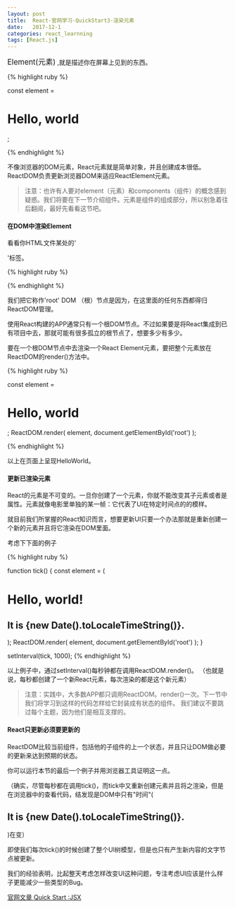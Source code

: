 ```yaml
---
layout: post
title:  React-官网学习-QuickStart3-渲染元素
date:   2017-12-1
categories: react_learnning
tags: [React.js]
---
```

<big>Element(元素)</big> ,就是描述你在屏幕上见到的东西。

{% highlight ruby %}

const element = <h1>Hello, world</h1>;

{% endhighlight %}


不像浏览器的DOM元素，React元素就是简单对象，并且创建成本很低。ReactDOM负责更新浏览器DOM来适应ReactElement元素。

>注意：也许有人要对element（元素）和components（组件）的概念感到疑惑。我们将要在下一节介绍组件。元素是组件的组成部分，所以别急着往后翻阅，最好先看看这节吧。

#### 在DOM中渲染Element

看看你HTML文件某处的'<div>'标签。

{% highlight ruby %}

<div id="root"></div>

{% endhighlight %}

我们把它称作'root' DOM （根）节点是因为，在这里面的任何东西都得归ReactDOM管理。

使用React构建的APP通常只有一个根DOM节点。不过如果要是将React集成到已有项目中去，那就可能有很多孤立的根节点了，想要多少有多少。

要在一个根DOM节点中去渲染一个React Element元素，要把整个元素放在ReactDOM的render()方法中。

{% highlight ruby %}

const element = <h1>Hello, world</h1>;
ReactDOM.render(
  element,
  document.getElementById('root')
);

{% endhighlight %}

以上在页面上呈现HelloWorld。

#### 更新已渲染元素

React的元素是不可变的。一旦你创建了一个元素，你就不能改变其子元素或者是属性。元素就像电影里单独的某一帧：它代表了UI在特定时间点的的模样。

就目前我们所掌握的React知识而言，想要更新UI只要一个办法那就是重新创建一个新的元素并且将它渲染在DOM里面。

考虑下下面的例子

{% highlight ruby %}

function tick() {
  const element = (
    <div>
      <h1>Hello, world!</h1>
      <h2>It is {new Date().toLocaleTimeString()}.</h2>
    </div>
  );
  ReactDOM.render(
    element,
    document.getElementById('root')
  );
}

setInterval(tick, 1000);
{% endhighlight %}

以上例子中，通过setInterval()每秒钟都在调用ReactDOM.render()。
（也就是说，每秒都创建了一个新React元素，每次渲染的都是这个新元素）

>注意：实践中，大多数APP都只调用ReactDOM。render()一次。下一节中我们将学习到这样的代码怎样给它封装成有状态的组件。
我们建议不要跳过每个主题，因为他们是相互支撑的。

#### React只更新必须要更新的

ReactDOM比较当前组件，包括他的子组件的上一个状态，并且只让DOM做必要的更新来达到预期的状态。

你可以运行本节的最后一个例子并用浏览器工具证明这一点。

（确实，尽管每秒都在调用tick()，而tick中又重新创建元素并且将之渲染，但是在浏览器中的查看代码，结发现是DOM中只有"时间"( <h2>It is {new Date().toLocaleTimeString()}.</h2>)在变）

即使我们每次tick()的时候创建了整个UI树模型，但是也只有产生新内容的文字节点被更新。

我们的经验表明，比起整天考虑怎样改变UI这种问题，专注考虑UI应该是什么样子更能减少一些类型的Bug。


[官网文章 Quick Start :JSX](https://reactjs.org/docs/rendering-elements.html)
